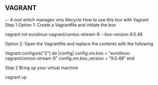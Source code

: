 ## VAGRANT 
-- A tool which manages vms lifecycle
How to use this box with Vagrant
Step 1
Option 1: Create a Vagrantfile and initiate the box

vagrant init eurolinux-vagrant/centos-stream-9 --box-version 9.0.48

Option 2: Open the Vagrantfile and replace the contents with the following

Vagrant.configure("2") do |config|
  config.vm.box = "eurolinux-vagrant/centos-stream-9"
  config.vm.box_version = "9.0.48"
end

Step 2
Bring up your virtual machine

vagrant up
